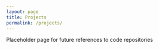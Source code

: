 ```yaml
---
layout: page
title: Projects
permalink: /projects/
---
```


Placeholder page for future references to code repositories
